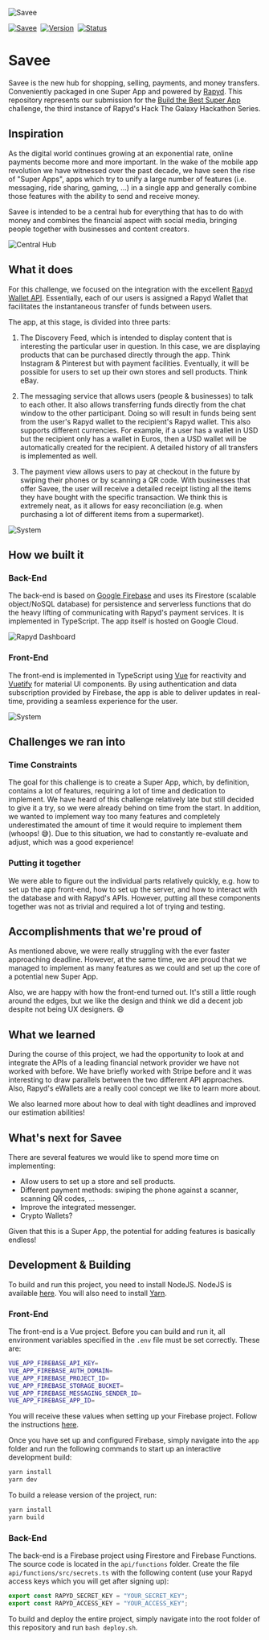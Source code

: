 
![Savee](docs/logo.png)

[![Savee](https://img.shields.io/badge/app-savee-d81b60.svg?style=for-the-badge)](https://savee.silentbyte.com)&nbsp;
[![Version](https://img.shields.io/badge/version-1.0-05A5CC.svg?style=for-the-badge)](https://savee.silentbyte.com)&nbsp;
[![Status](https://img.shields.io/badge/status-working-00B20E.svg?style=for-the-badge)](https://savee.silentbyte.com)


# Savee

Savee is the new hub for shopping, selling, payments, and money transfers. Conveniently packaged in one Super App and powered by [Rapyd](https://www.rapyd.net). This repository represents our submission for the [Build the Best Super App](https://aws5gedge.devpost.com/) challenge, the third instance of Rapyd's Hack The Galaxy Hackathon Series.


## Inspiration

As the digital world continues growing at an exponential rate, online payments become more and more important. In the wake of the mobile app revolution we have witnessed over the past decade, we have seen the rise of "Super Apps", apps which try to unify a large number of features (i.e. messaging, ride sharing, gaming, ...) in a single app and generally combine those features with the ability to send and receive money.

Savee is intended to be a central hub for everything that has to do with money and combines the financial aspect with social media, bringing people together with businesses and content creators.

![Central Hub](docs/hub.png)


## What it does

For this challenge, we focused on the integration with the excellent [Rapyd Wallet API](https://docs.rapyd.net/build-with-rapyd/docs/wallets). Essentially, each of our users is assigned a Rapyd Wallet that facilitates the instantaneous transfer of funds between users. 

The app, at this stage, is divided into three parts:

1) The Discovery Feed, which is intended to display content that is interesting the particular user in question. In this case, we are displaying products that can be purchased directly through the app. Think Instagram & Pinterest but with payment facilities. Eventually, it will be possible for users to set up their own stores and sell products. Think eBay. 

2) The messaging service that allows users (people & businesses) to talk to each other. It also allows transferring funds directly from the chat window to the other participant. Doing so will result in funds being sent from the user's Rapyd wallet to the recipient's Rapyd wallet. This also supports different currencies. For example, if a user has a wallet in USD but the recipient only has a wallet in Euros, then a USD wallet will be automatically created for the recipient. A detailed history of all transfers is implemented as well.

3) The payment view allows users to pay at checkout in the future by swiping their phones or by scanning a QR code. With businesses that offer Savee, the user will receive a detailed receipt listing all the items they have bought with the specific transaction. We think this is extremely neat, as it allows for easy reconciliation (e.g. when purchasing a lot of different items from a supermarket).


![System](docs/views.png)


## How we built it

### Back-End

The back-end is based on [Google Firebase](https://firebase.google.com) and uses its Firestore (scalable object/NoSQL database) for persistence and serverless functions that do the heavy lifting of communicating with Rapyd's payment services. It is implemented in TypeScript. The app itself is hosted on Google Cloud.

![Rapyd Dashboard](docs/rapyd_transactions.png)


### Front-End

The front-end is implemented in TypeScript using [Vue](https://vuejs.org) for reactivity and [Vuetify](https://vuetifyjs.com/en/) for material UI components. By using authentication and data subscription provided by Firebase, the app is able to deliver updates in real-time, providing a seamless experience for the user.

![System](docs/scrolling.gif)


## Challenges we ran into

### Time Constraints

The goal for this challenge is to create a Super App, which, by definition, contains a lot of features, requiring a lot of time and dedication to implement. We have heard of this challenge relatively late but still decided to give it a try, so we were already behind on time from the start. In addition, we wanted to implement way too many features and completely underestimated the amount of time it would require to implement them (whoops! 😅). Due to this situation, we had to constantly re-evaluate and adjust, which was a good experience!


### Putting it together

We were able to figure out the individual parts relatively quickly, e.g. how to set up the app front-end, how to set up the server, and how to interact with the database and with Rapyd's APIs. However, putting all these components together was not as trivial and required a lot of trying and testing. 


## Accomplishments that we're proud of

As mentioned above, we were really struggling with the ever faster approaching deadline. However, at the same time, we are proud that we managed to implement as many features as we could and set up the core of a potential new Super App.

Also, we are happy with how the front-end turned out. It's still a little rough around the edges, but we like the design and think we did a decent job despite not being UX designers. 😄


## What we learned

During the course of this project, we had the opportunity to look at and integrate the APIs of a leading financial network provider we have not worked with before. We have briefly worked with Stripe before and it was interesting to draw parallels between the two different API approaches. Also, Rapyd's eWallets are a really cool concept we like to learn more about.

We also learned more about how to deal with tight deadlines and improved our estimation abilities!


## What's next for Savee

There are several features we would like to spend more time on implementing:

* Allow users to set up a store and sell products.
* Different payment methods: swiping the phone against a scanner, scanning QR codes, ...
* Improve the integrated messenger.
* Crypto Wallets?

Given that this is a Super App, the potential for adding features is basically endless!


## Development & Building

To build and run this project, you need to install NodeJS. NodeJS is available [here](https://nodejs.org/en/). You will also need to install [Yarn](https://yarnpkg.com).


### Front-End

The front-end is a Vue project. Before you can build and run it, all environment variables specified in the `.env` file must be set correctly. These are:

```bash
VUE_APP_FIREBASE_API_KEY=
VUE_APP_FIREBASE_AUTH_DOMAIN=
VUE_APP_FIREBASE_PROJECT_ID=
VUE_APP_FIREBASE_STORAGE_BUCKET=
VUE_APP_FIREBASE_MESSAGING_SENDER_ID=
VUE_APP_FIREBASE_APP_ID=
```

You will receive these values when setting up your Firebase project. Follow the instructions [here](https://firebase.google.com).

Once you have set up and configured Firebase, simply navigate into the `app` folder and run the following commands to start up an interactive development build:


```bash
yarn install
yarn dev
```

To build a release version of the project, run:

```bash
yarn install
yarn build
```

### Back-End

The back-end is a Firebase project using Firestore and Firebase Functions. The source code is located in the `api/functions` folder. Create the file `api/functions/src/secrets.ts` with the following content (use your Rapyd access keys which you will get after signing up):

```typescript
export const RAPYD_SECRET_KEY = "YOUR_SECRET_KEY";
export const RAPYD_ACCESS_KEY = "YOUR_ACCESS_KEY";
```

To build and deploy the entire project, simply navigate into the root folder of this repository and run `bash deploy.sh`.
